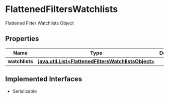 

# FlattenedFiltersWatchlists

Flattened Filter Watchlists Object

## Properties

Name | Type | Description | Notes
------------ | ------------- | ------------- | -------------
**watchlists** | [**java.util.List&lt;FlattenedFiltersWatchlistsObject&gt;**](FlattenedFiltersWatchlistsObject.md) |  |  [optional]


## Implemented Interfaces

* Serializable


